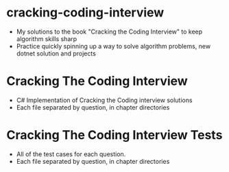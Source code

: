 # cracking-coding-interview
- My solutions to the book "Cracking the Coding Interview" to keep algorithm skills sharp
- Practice quickly spinning up a way to solve algorithm problems, new dotnet solution and projects

# Cracking The Coding Interview
- C# Implementation of Cracking the Coding interview solutions
- Each file separated by question, in chapter directories

# Cracking The Coding Interview Tests
- All of the test cases for each question. 
- Each file separated by question, in chapter directories
